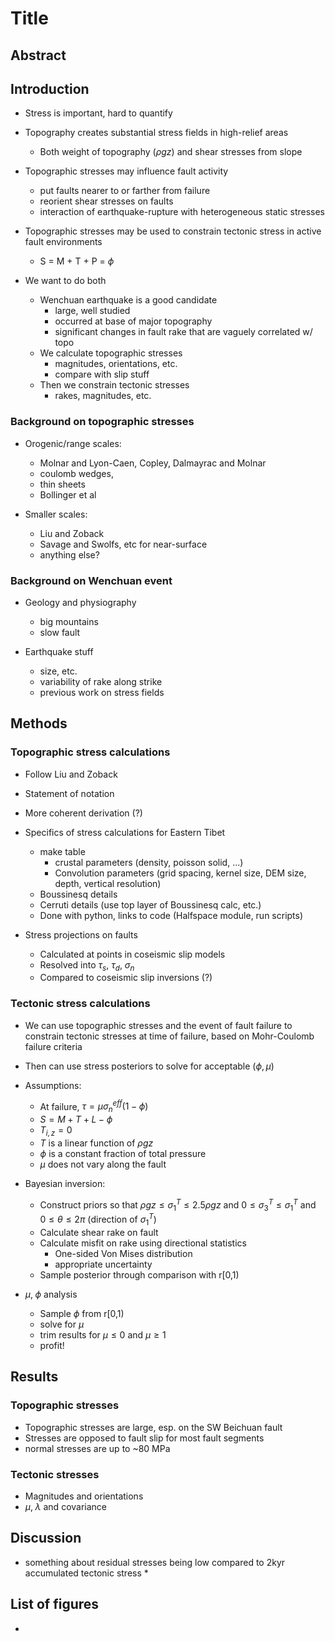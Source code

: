 # Title

## Abstract

## Introduction
- Stress is important, hard to quantify

- Topography creates substantial stress fields in high-relief areas
    - Both weight of topography ($\rho g z$) and shear stresses from slope
    
- Topographic stresses may influence fault activity
    - put faults nearer to or farther from failure
    - reorient shear stresses on faults
    - interaction of earthquake-rupture with heterogeneous static stresses

- Topographic stresses may be used to constrain tectonic stress in active fault
  environments
    - S = M + T + P = $\phi$

- We want to do both
    - Wenchuan earthquake is a good candidate
        - large, well studied
        - occurred at base of major topography
        - significant changes in fault rake that are vaguely correlated w/ topo
    - We calculate topographic stresses
        - magnitudes, orientations, etc.
        - compare with slip stuff
    - Then we constrain tectonic stresses
        - rakes, magnitudes, etc.


### Background on topographic stresses
- Orogenic/range scales: 
    - Molnar and Lyon-Caen, Copley, Dalmayrac and Molnar
    - coulomb wedges, 
    - thin sheets
    - Bollinger et al

- Smaller scales:
    - Liu and Zoback
	- Savage and Swolfs, etc for near-surface
    - anything else?

### Background on Wenchuan event
- Geology and physiography
    - big mountains
    - slow fault

- Earthquake stuff
    - size, etc.
    - variability of rake along strike
    - previous work on stress fields

## Methods
### Topographic stress calculations
- Follow Liu and Zoback
- Statement of notation
- More coherent derivation (?) 
- Specifics of stress calculations for Eastern Tibet
	- make table
		- crustal parameters (density, poisson solid, ...)
		- Convolution parameters (grid spacing, kernel size, DEM size,
								  depth, vertical resolution)
	- Boussinesq details
	- Cerruti details (use top layer of Boussinesq calc, etc.)
	- Done with python, links to code (Halfspace module, run scripts)

- Stress projections on faults
	- Calculated at points in coseismic slip models
	- Resolved into $\tau_s$, $\tau_d$, $\sigma_n$
	- Compared to coseismic slip inversions (?)

### Tectonic stress calculations
- We can use topographic stresses and the event of fault failure to constrain
  tectonic stresses at time of failure, based on Mohr-Coulomb failure criteria
- Then can use stress posteriors to solve for acceptable $(\phi, \mu)$

- Assumptions:
	- At failure, $\tau = \mu \sigma_n^{eff} (1 - \phi)$
	- $S = M + T + L - \phi$
    - $T_{i,z} = 0$
	- $T$ is a linear function of $\rho g z$
	- $\phi$ is a constant fraction of total pressure
	- $\mu$ does not vary along the fault

- Bayesian inversion:
	- Construct priors so that $\rho g z \le \sigma_1^T \le 2.5 \rho g z$ and 
	  $0 \le \sigma_3^T \le \sigma_1^T$ and $0 \le \theta \le 2 \pi$ (direction
	  of $\sigma_1^T$)
	- Calculate shear rake on fault
	- Calculate misfit on rake using directional statistics
		- One-sided Von Mises distribution
		- appropriate uncertainty
	- Sample posterior through comparison with r[0,1)

- $\mu, \; \phi$ analysis
	- Sample $\phi$ from r[0,1)
	- solve for $\mu$
	- trim results for $\mu \le 0$ and $\mu \ge 1$
	- profit!

## Results
### Topographic stresses
- Topographic stresses are large, esp. on the SW Beichuan fault
- Stresses are opposed to fault slip for most fault segments
- normal stresses are up to ~80 MPa

### Tectonic stresses
- Magnitudes and orientations
- $\mu, \; \lambda$ and covariance

## Discussion
 









* something about residual stresses being low compared to 2kyr accumulated
tectonic stress *



## List of figures
- 
